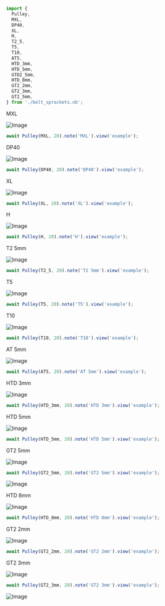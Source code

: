 ```JavaScript
import {
  Pulley,
  MXL,
  DP40,
  XL,
  H,
  T2_5,
  T5,
  T10,
  AT5,
  HTD_3mm,
  HTD_5mm,
  GTD2_5mm,
  HTD_8mm,
  GT2_2mm,
  GT2_3mm,
  GT2_5mm,
} from './belt_sprockets.nb';
```

MXL

![Image](examples.md.$1_example.png)

```JavaScript
await Pulley(MXL, 20).note('MXL').view('example');
```

DP40

![Image](examples.md.$2_example.png)

```JavaScript
await Pulley(DP40, 20).note('DP40').view('example');
```

XL

![Image](examples.md.$3_example.png)

```JavaScript
await Pulley(XL, 20).note('XL').view('example');
```

H

![Image](examples.md.$4_example.png)

```JavaScript
await Pulley(H, 20).note('H').view('example');
```

T2 5mm

![Image](examples.md.$5_example.png)

```JavaScript
await Pulley(T2_5, 20).note('T2 5mm').view('example');
```

T5

![Image](examples.md.$6_example.png)

```JavaScript
await Pulley(T5, 20).note('T5').view('example');
```

T10

![Image](examples.md.$7_example.png)

```JavaScript
await Pulley(T10, 20).note('T10').view('example');
```

AT 5mm

![Image](examples.md.$8_example.png)

```JavaScript
await Pulley(AT5, 20).note('AT 5mm').view('example');
```

HTD 3mm

![Image](examples.md.$9_example.png)

```JavaScript
await Pulley(HTD_3mm, 20).note('HTD 3mm').view('example');
```

HTD 5mm

![Image](examples.md.$10_example.png)

```JavaScript
await Pulley(HTD_5mm, 20).note('HTD 5mm').view('example');
```

GT2 5mm

![Image](examples.md.$11_example.png)

```JavaScript
await Pulley(GT2_5mm, 20).note('GT2 5mm').view('example');
```

![Image](examples.md.$12_example.png)

HTD 8mm

![Image](examples.md.$13_example.png)

```JavaScript
await Pulley(HTD_8mm, 20).note('HTD 8mm').view('example');
```

GT2 2mm

![Image](examples.md.$14_example.png)

```JavaScript
await Pulley(GT2_2mm, 20).note('GT2 2mm').view('example');
```

GT2 3mm

![Image](examples.md.$15_example.png)

```JavaScript
await Pulley(GT2_3mm, 20).note('GT2 3mm').view('example');
```

![Image](examples.md.$16_example.png)
